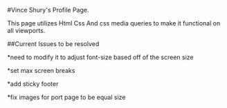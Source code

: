 #Vince Shury's Profile Page.

This page utilizes Html Css And css media queries to make it functional on all viewports. 

##Current Issues to be resolved 


*need to modify it to adjust font-size based off of the screen size

*set max screen breaks

*add sticky footer

*fix images for port page to be equal size
